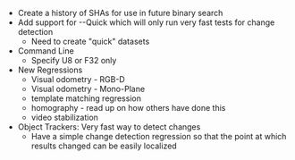 - Create a history of SHAs for use in future binary search
- Add support for --Quick which will only run very fast tests for change detection
  * Need to create "quick" datasets
- Command Line
  * Specify U8 or F32 only
- New Regressions
  * Visual odometry - RGB-D
  * Visual odometry - Mono-Plane
  * template matching regression
  * homography - read up on how others have done this
  * video stabilization
- Object Trackers: Very fast way to detect changes
  * Have a simple change detection regression so that the point at which results changed can be easily localized